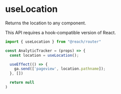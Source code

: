 # useLocation

Returns the location to any component.

This API requires a hook-compatible version of React.

```jsx
import { useLocation } from "@reach/router"

const AnalyticTracker = (props) => {
  const location = useLocation();

  useEffect(() => {
    ga.send(['pageview', location.pathname]);
  }, [])

  return null
)
```
